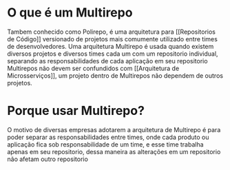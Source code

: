 # O que é um Multirepo
Tambem conhecido como Polirepo, é uma arquitetura para [[Repositorios de Código]] versionado de projetos mais comumente utilizado entre times de desenvolvedores. Uma arquitetura Multirepo é usada quando existem diversos projetos e diversos times cada um com um repositorio individual, separando as responsabilidades de cada aplicação em seu repositorio
Multirepos não devem ser confundidos com [[Arquitetura de Microsserviços]], um projeto dentro de Multirepos não dependem de outros projetos.

# Porque usar Multirepo?
O motivo de diversas empresas adotarem a arquitetura de Multirepo é para poder separar as responsabilidades entre times, onde cada produto ou aplicação fica sob responsabilidade de um time, e esse time trabalha apenas em seu repositorio, dessa maneira as alterações em um repositorio não afetam outro repositorio